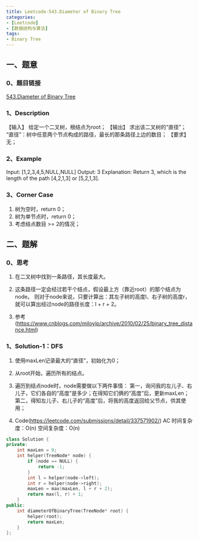 ```yaml
---
title: Leetcode-543.Diameter of Binary Tree
categories: 
- [Leetcode]
- [数据结构与算法]
tags: 
- Binary Tree
---
```


## 一、题意

### 0、题目链接
[543.Diameter of Binary Tree](https://leetcode.com/problems/diameter-of-binary-tree/)

### 1、Description
【输入】
给定一个二叉树，根结点为root；
【输出】
求出该二叉树的“直径”；
“直径”：树中任意两个节点构成的路径，最长的那条路径上边的数目；
【要求】
无；

### 2、Example
Input: [1,2,3,4,5,NULL,NULL]
Output: 3
Explanation: Return 3, which is the length of the path [4,2,1,3] or [5,2,1,3].

<!-- more -->

### 3、Corner Case
1. 树为空时，return 0；
2. 树为单节点时，return 0；
3. 考虑结点数目 >= 2的情况；

## 二、题解

### 0、思考
1. 在二叉树中找到一条路径，其长度最大。

2. 这条路径一定会经过若干个结点，假设最上方（靠近root）的那个结点为node。
则对于node来说，只要计算出：其左子树的高度l、右子树的高度r，就可以算出经过node的路径长度：l + r + 2。

3. 参考(https://www.cnblogs.com/miloyip/archive/2010/02/25/binary_tree_distance.html)

### 1、Solution-1：DFS
1. 使用maxLen记录最大的“直径”，初始化为0；

2. 从root开始，遍历所有的结点。

3. 遍历到结点node时，node需要做以下两件事情：
第一，询问我的左儿子、右儿子，它们各自的“高度”是多少；在得知它们俩的“高度”后，更新maxLen；
第二，得知左儿子、右儿子的“高度”后，将我的高度返回给父节点，供其使用；

4. Code(https://leetcode.com/submissions/detail/337571902/)
AC
时间复杂度：O(n)
空间复杂度：O(n)
```C++
class Solution {
private:
    int maxLen = 0;
    int helper(TreeNode* node) {
        if (node == NULL) {
            return -1;
        }
        int l = helper(node->left);
        int r = helper(node->right);
        maxLen = max(maxLen, l + r + 2);
        return max(l, r) + 1;
    }
public:
    int diameterOfBinaryTree(TreeNode* root) {
        helper(root);
        return maxLen;
    }
};
```